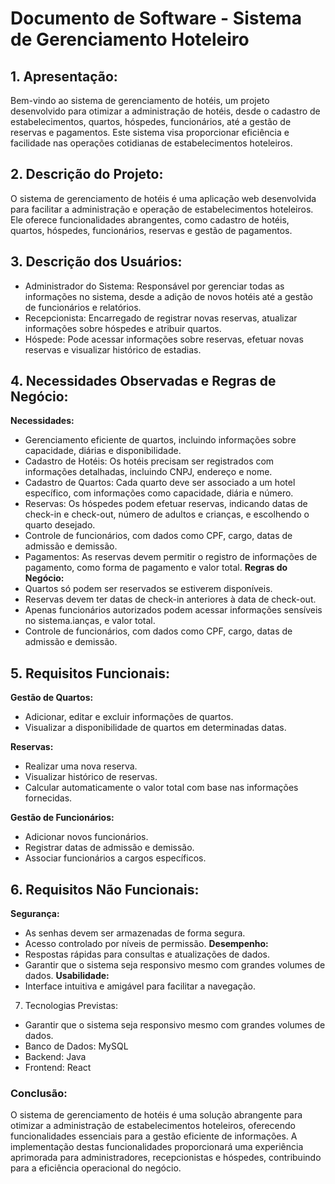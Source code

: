 # Documento de Software - Sistema de Gerenciamento Hoteleiro

## 1. Apresentação:
Bem-vindo ao sistema de gerenciamento de hotéis, um projeto desenvolvido para otimizar a administração de hotéis, desde o cadastro de estabelecimentos, quartos, hóspedes, funcionários, até a gestão de reservas e pagamentos. Este sistema visa proporcionar eficiência e facilidade nas operações cotidianas de estabelecimentos hoteleiros.

## 2. Descrição do Projeto:
O sistema de gerenciamento de hotéis é uma aplicação web desenvolvida para facilitar a administração e operação de estabelecimentos hoteleiros. Ele oferece funcionalidades abrangentes, como cadastro de hotéis, quartos, hóspedes, funcionários, reservas e gestão de pagamentos.

## 3. Descrição dos Usuários:
- Administrador do Sistema: Responsável por gerenciar todas as informações no sistema, desde a adição de novos hotéis até a gestão de funcionários e relatórios.
- Recepcionista: Encarregado de registrar novas reservas, atualizar informações sobre hóspedes e atribuir quartos.
- Hóspede: Pode acessar informações sobre reservas, efetuar novas reservas e visualizar histórico de estadias.
## 4. Necessidades Observadas e Regras de Negócio:
**Necessidades:**
- Gerenciamento eficiente de quartos, incluindo informações sobre capacidade, diárias e disponibilidade.
- Cadastro de Hotéis: Os hotéis precisam ser registrados com informações detalhadas, incluindo CNPJ, endereço e nome.
- Cadastro de Quartos: Cada quarto deve ser associado a um hotel específico, com informações como capacidade, diária e número.
 - Reservas: Os hóspedes podem efetuar reservas, indicando datas de check-in e check-out, número de adultos e crianças, e escolhendo o quarto desejado.
- Controle de funcionários, com dados como CPF, cargo, datas de admissão e demissão.
- Pagamentos: As reservas devem permitir o registro de informações de pagamento, como forma de pagamento e valor total.
**Regras do Negócio:**
- Quartos só podem ser reservados se estiverem disponíveis.
- Reservas devem ter datas de check-in anteriores à data de check-out.
- Apenas funcionários autorizados podem acessar informações sensíveis no sistema.ianças, e valor total.
- Controle de funcionários, com dados como CPF, cargo, datas de admissão e demissão.
## 5. Requisitos Funcionais:
**Gestão de Quartos:**
- Adicionar, editar e excluir informações de quartos.
 - Visualizar a disponibilidade de quartos em determinadas datas.

**Reservas:**
- Realizar uma nova reserva.
- Visualizar histórico de reservas.
- Calcular automaticamente o valor total com base nas informações fornecidas.

**Gestão de Funcionários:**
- Adicionar novos funcionários.
- Registrar datas de admissão e demissão.
- Associar funcionários a cargos específicos.

## 6. Requisitos Não Funcionais:
**Segurança:**
- As senhas devem ser armazenadas de forma segura.
- Acesso controlado por níveis de permissão.
**Desempenho:**
- Respostas rápidas para consultas e atualizações de dados.
- Garantir que o sistema seja responsivo mesmo com grandes volumes de dados.
**Usabilidade:**
- Interface intuitiva e amigável para facilitar a navegação.

7. Tecnologias Previstas:
- Garantir que o sistema seja responsivo mesmo com grandes volumes de dados.
- Banco de Dados: MySQL
- Backend: Java
- Frontend: React

### Conclusão:

O sistema de gerenciamento de hotéis é uma solução abrangente para otimizar a administração de estabelecimentos hoteleiros, oferecendo funcionalidades essenciais para a gestão eficiente de informações. A implementação destas funcionalidades proporcionará uma experiência aprimorada para administradores, recepcionistas e hóspedes, contribuindo para a eficiência operacional do negócio.


